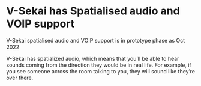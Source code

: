 # V-Sekai has Spatialised audio and VOIP support

V-Sekai spatialised audio and VOIP support is in prototype phase as Oct 2022

V-Sekai has spatialized audio, which means that you’ll be able to hear sounds coming from the direction they would be in real life. For example, if you see someone across the room talking to you, they will sound like they’re over there.

